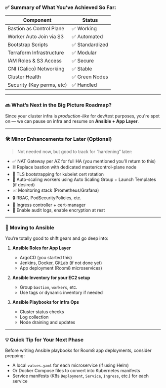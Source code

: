 
### ✅ Summary of What You’ve Achieved So Far:

| Component                  | Status         |
|---------------------------|----------------|
| Bastion as Control Plane  | ✅ Working     |
| Worker Auto Join via S3   | ✅ Automated   |
| Bootstrap Scripts         | ✅ Standardized |
| Terraform Infrastructure  | ✅ Modular     |
| IAM Roles & S3 Access     | ✅ Secure      |
| CNI (Calico) Networking   | ✅ Stable      |
| Cluster Health            | ✅ Green Nodes |
| Security (Key perms, etc) | ✅ Handled     |

---

### 🔜 What’s Next in the Big Picture Roadmap?

Since your cluster infra is *production-like* for dev/test purposes, you're spot on — we can pause on infra and resume on **Ansible + App Layer**.

---

### 🛠️ Minor Enhancements for Later (Optional)

> Not needed now, but good to track for “hardening” later:

- ✅ NAT Gateway per AZ for full HA (you mentioned you’ll return to this)
- ⛓️ Replace bastion with dedicated master/control-plane node
- 🔐 TLS bootstrapping for kubelet cert rotation
- 🔁 Auto-scaling workers using Auto Scaling Group + Launch Templates (if desired)
- 📈 Monitoring stack (Prometheus/Grafana)
- 🔒 RBAC, PodSecurityPolicies, etc.
- 🔀 Ingress controller + cert-manager
- 🧼 Enable audit logs, enable encryption at rest

---

### 🚀 Moving to Ansible

You’re totally good to shift gears and go deep into:

1. **Ansible Roles for App Layer**
    - ArgoCD (you started this)
    - Jenkins, Docker, GitLab (if not done yet)
    - App deployment (Room8 microservices)

2. **Ansible Inventory for your EC2 setup**
    - Group `bastion`, `workers`, etc.
    - Use tags or dynamic inventory if needed

3. **Ansible Playbooks for Infra Ops**
    - Cluster status checks
    - Log collection
    - Node draining and updates

---

### 💡 Quick Tip for Your Next Phase

Before writing Ansible playbooks for Room8 app deployments, consider prepping:
- A local `values.yaml` for each microservice (if using Helm)
- Or Docker Compose files to convert into Kubernetes manifests
- Service manifests (K8s `Deployment`, `Service`, `Ingress`, etc.) for each service
